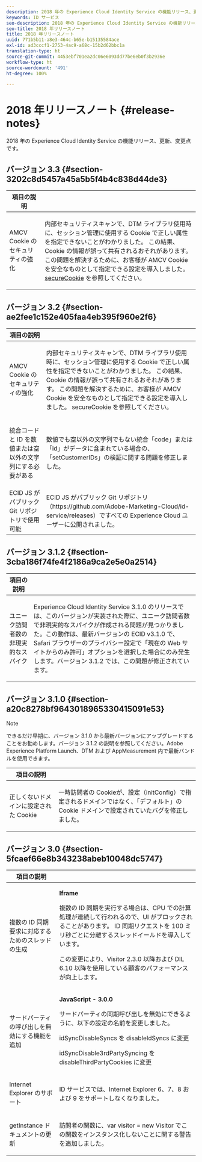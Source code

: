 ```yaml
---
description: 2018 年の Experience Cloud Identity Service の機能リリース、更新、変更点です。
keywords: ID サービス
seo-description: 2018 年の Experience Cloud Identity Service の機能リリース、更新、変更点です。
seo-title: 2018 年リリースノート
title: 2018 年リリースノート
uuid: 771b5b11-a8e3-464c-b65e-b15135584ace
exl-id: ad3cccf1-2753-4ac9-a68c-15b2d62bbc1a
translation-type: ht
source-git-commit: 4453ebf701ea2dc06e6093dd77be6eb0f3b2936e
workflow-type: ht
source-wordcount: '491'
ht-degree: 100%

---
```


# 2018 年リリースノート {#release-notes}

2018 年の Experience Cloud Identity Service の機能リリース、更新、変更点です。

## バージョン 3.3 {#section-3202c8d5457a45a5b5f4b4c838d44de3}

<table id="table_201417BD540E4EE69911AABE9BF77509"> 
 <thead> 
  <tr> 
   <th colname="col1" class="entry"> 項目の説明 </th> 
   <th colname="col2" class="entry"> </th> 
  </tr>
 </thead>
 <tbody> 
  <tr> 
   <td colname="col1"> <p>AMCV Cookie のセキュリティの強化 </p> </td> 
   <td colname="col2"> <p>内部セキュリティスキャンで、DTM ライブラリ使用時に、セッション管理に使用する Cookie で正しい属性を指定できないことがわかりました。 この結果、Cookie の情報が誤って共有されるおそれがあります。 この問題を解決するために、お客様が AMCV Cookie を安全なものとして指定できる設定を導入しました。 <a href="/help/library/function-vars/securecookie.md" format="https" scope="external">secureCookie</a> を参照してください。 </p> </td> 
  </tr> 
 </tbody> 
</table>

## バージョン 3.2 {#section-ae2fee1c152e405faa4eb395f960e2f6}

<table id="table_6546F5C74E4742E4B5E9793BCEAB66FA"> 
 <thead> 
  <tr> 
   <th colname="col1" class="entry"> 項目の説明 </th> 
   <th colname="col2" class="entry"> </th> 
  </tr>
 </thead>
 <tbody> 
  <tr> 
   <td colname="col1"> <p>AMCV Cookie のセキュリティの強化 </p> </td> 
   <td colname="col2"> <p>内部セキュリティスキャンで、DTM ライブラリ使用時に、セッション管理に使用する Cookie で正しい属性を指定できないことがわかりました。 この結果、Cookie の情報が誤って共有されるおそれがあります。 この問題を解決するために、お客様が AMCV Cookie を安全なものとして指定できる設定を導入しました。 secureCookie を参照してください。 </p> </td> 
  </tr> 
  <tr> 
   <td colname="col1"> <p>統合コードと ID を数値または空以外の文字列にする必要がある </p> </td> 
   <td colname="col2"> <p>数値でも空以外の文字列でもない統合「code」または「id」がデータに含まれている場合の、「setCustomerIDs」の検証に関する問題を修正しました。 </p> </td> 
  </tr> 
  <tr> 
   <td colname="col1"> ECID JS がパブリック Git リポジトリで使用可能 </td> 
   <td colname="col2"> ECID JS がパブリック Git リポジトリ（https://github.com/Adobe-Marketing-Cloud/id-service/releases）ですべての Experience Cloud ユーザーに公開されました。 </td> 
  </tr> 
 </tbody> 
</table>

## バージョン 3.1.2 {#section-3cba186f74fe4f2186a9ca2e5e0a2514}

<table id="table_9FA4E20C996746A2A4219C9A0F759AD1"> 
 <thead> 
  <tr> 
   <th colname="col1" class="entry"> 項目の説明 </th> 
   <th colname="col2" class="entry"> </th> 
  </tr>
 </thead>
 <tbody> 
  <tr> 
   <td colname="col1"> <p>ユニーク訪問者数の非現実的なスパイク </p> </td> 
   <td colname="col2"> <p>Experience Cloud Identity Service 3.1.0 のリリースでは、このバージョンが実装された際に、ユニーク訪問者数で非現実的なスパイクが作成される問題が見つかりました。この動作は、最新バージョンの ECID v3.1.0 で、Safari ブラウザーのプライバシー設定で「現在の Web サイトからのみ許可」オプションを選択した場合にのみ発生します。バージョン 3.1.2 では、この問題が修正されています。 </p> </td> 
  </tr> 
 </tbody> 
</table>

## バージョン 3.1.0 {#section-a20c8278bf9643018965330415091e53}

>[!NOTE]
>
>できるだけ早期に、バージョン 3.1.0 から最新バージョンにアップグレードすることをお勧めします。バージョン 3.1.2 の説明を参照してください。Adobe Experience Platform Launch、DTM および AppMeasurement 内で最新バンドルを使用できます。

<table id="table_512039AFC4D34038B8F116B71EEEE7F6"> 
 <thead> 
  <tr> 
   <th colname="col1" class="entry"> 項目の説明 </th> 
   <th colname="col2" class="entry"> </th> 
  </tr>
 </thead>
 <tbody> 
  <tr> 
   <td colname="col1"> <p>正しくないドメインに設定された Cookie </p> </td> 
   <td colname="col2"> <p>一時訪問者の Cookieが、設定（initConfig）で指定されるドメインではなく、「デフォルト」の Cookie ドメインで設定されていたバグを修正しました。 </p> </td> 
  </tr> 
 </tbody> 
</table>

## バージョン 3.0 {#section-5fcaef66e8b343238abeb10048dc5747}

<table id="table_7E9224D6CC924A2DB5119171C9DC5443"> 
 <thead> 
  <tr> 
   <th colname="col1" class="entry"> 項目の説明 </th> 
   <th colname="col2" class="entry"> </th> 
  </tr>
 </thead>
 <tbody> 
  <tr> 
   <td colname="col1"> <p>複数の ID 同期要求に対応するためのスレッドの生成 </p> </td> 
   <td colname="col2"> <p><b>Iframe</b> </p> <p>複数の ID 同期を実行する場合は、CPU での計算処理が連続して行われるので、UI がブロックされることがあります。 ID 同期リクエストを 100 ミリ秒ごとに分離するスレッドイールドを導入しています。 </p> <p>この変更により、Visitor 2.3.0 以降および DIL 6.10 以降を使用している顧客のパフォーマンスが向上します。 </p> </td> 
  </tr> 
  <tr> 
   <td colname="col1"> サードパーティの呼び出しを無効にする機能を追加 </td> 
   <td colname="col2"> <p><b>JavaScript - 3.0.0</b> </p> <p>サードパーティの同期呼び出しを無効にできるように、以下の設定の名前を変更しました。 </p> <p>idSyncDisableSyncs を disableIdSyncs に変更 </p> <p>idSyncDisable3rdPartySyncing を disableThirdPartyCookies に変更 </p> </td> 
  </tr> 
  <tr> 
   <td colname="col1"> <p>Internet Explorer のサポート </p> </td> 
   <td colname="col2"> <p>ID サービスでは、Internet Explorer 6、7、8 および 9 をサポートしなくなりました。 </p> </td> 
  </tr> 
  <tr> 
   <td colname="col1"> <p>getInstance ドキュメントの更新 </p> </td> 
   <td colname="col2"> <p>訪問者の関数に、var visitor = new Visitor でこの関数をインスタンス化しないことに関する警告を追加しました。 </p> </td> 
  </tr> 
 </tbody> 
</table>
